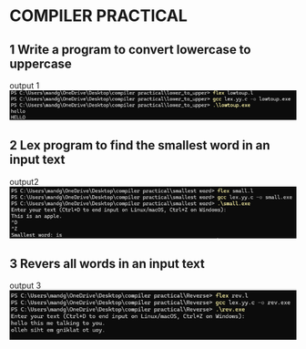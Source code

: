 # COMPILER PRACTICAL

## 1 Write a program to convert lowercase to uppercase

output 1
<img title="a title" alt="Alt text" src="1.png">

## 2 Lex program to find the smallest word in an input text

output2
<img title="a title" alt="Alt text" src="2.png">

## 3 Revers all words in an input text

output 3
<img title="a title" alt="Alt text" src="3.png">
